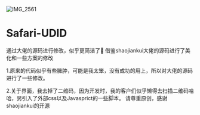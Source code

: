![IMG_2561](https://github.com/axin2023oi/Safari-UDID/assets/147136703/e268f1e6-4c3c-42e6-94d8-65020aca6c08)

# Safari-UDID
通过大佬的源码进行修改，似乎更简洁了🌚
借鉴shaojiankui大佬的源码进行了美化和一些方案的修改

1.原来的代码似乎有些臃肿，可能是我太笨，没有成功的用上，所以对大佬的源码进行了一些修改。

2.关于界面，我去掉了二维码，因为开发时，我的客户们似乎懒得去扫描二维码哈哈，另引入了外部css以及Javasprict的一些脚本。
请尊重原创，感谢shaojiankui的开源
